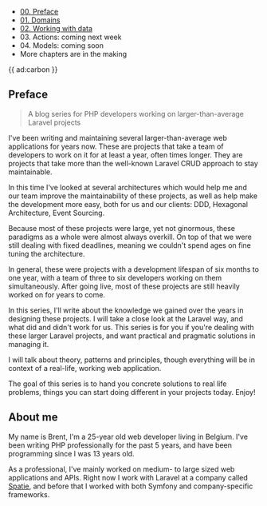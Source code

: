 - [00. Preface](#preface)
- [01. Domains](/blog/laravel-beyond-crud-01-domain-oriented-laravel)
- [02. Working with data](/blog/laravel-beyond-crud-02-working-with-data)
- <span>03. Actions: coming next week</span>
- <span>04. Models: coming soon</span>
- More chapters are in the making

{{ ad:carbon }}

## Preface

> A blog series for PHP developers working on larger-than-average Laravel projects 

I've been writing and maintaining several larger-than-average web applications for years now. These are projects that take a team of developers to work on it for at least a year, often times longer. They are projects that take more than the well-known Laravel CRUD approach to stay maintainable.

In this time I've looked at several architectures which would help me and our team improve the maintainability of these projects, as well as help make the development more easy, both for us and our clients: DDD, Hexagonal Architecture, Event Sourcing.

Because most of these projects were large, yet not ginormous, these paradigms as a whole were almost always overkill. On top of that we were still dealing with fixed deadlines, meaning we couldn't spend ages on fine tuning the architecture.

In general, these were projects with a development lifespan of six months to one year, with a team of three to six developers working on them simultaneously. After going live, most of these projects are still heavily worked on for years to come.

In this series, I'll write about the knowledge we gained over the years in designing these projects. I will take a close look at the Laravel way, and what did and didn't work for us.
This series is for you if you're dealing with these larger Laravel projects, and want practical and pragmatic solutions in managing it.

I will talk about theory, patterns and principles, though everything will be in context of a real-life, working web application.

The goal of this series is to hand you concrete solutions to real life problems, things you can start doing different in your projects today. Enjoy!

## About me

My name is Brent, I'm a 25-year old web developer living in Belgium. I've been writing PHP professionally for the past 5 years, and have been programming since I was 13 years old.

As a professional, I've mainly worked on medium- to large sized web applications and APIs. Right now I work with Laravel at a company called [Spatie](*https://spatie.be), and before that I worked with both Symfony and company-specific frameworks.
